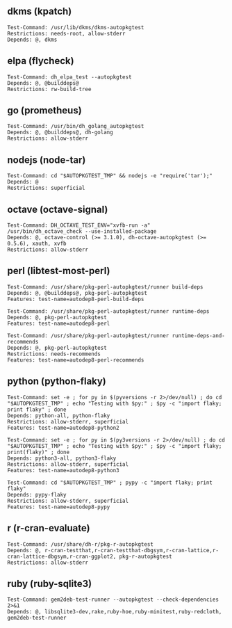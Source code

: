 
## dkms (kpatch)

    Test-Command: /usr/lib/dkms/dkms-autopkgtest
    Restrictions: needs-root, allow-stderr
    Depends: @, dkms

## elpa (flycheck)

    Test-Command: dh_elpa_test --autopkgtest
    Depends: @, @builddeps@
    Restrictions: rw-build-tree

## go (prometheus)

    Test-Command: /usr/bin/dh_golang_autopkgtest
    Depends: @, @builddeps@, dh-golang
    Restrictions: allow-stderr

## nodejs (node-tar)

    Test-Command: cd "$AUTOPKGTEST_TMP" && nodejs -e "require('tar');"
    Depends: @
    Restrictions: superficial

## octave (octave-signal)

    Test-Command: DH_OCTAVE_TEST_ENV="xvfb-run -a" /usr/bin/dh_octave_check --use-installed-package
    Depends: @, octave-control (>= 3.1.0), dh-octave-autopkgtest (>= 0.5.6), xauth, xvfb
    Restrictions: allow-stderr

## perl (libtest-most-perl)

    Test-Command: /usr/share/pkg-perl-autopkgtest/runner build-deps
    Depends: @, @builddeps@, pkg-perl-autopkgtest
    Features: test-name=autodep8-perl-build-deps
    
    Test-Command: /usr/share/pkg-perl-autopkgtest/runner runtime-deps
    Depends: @, pkg-perl-autopkgtest
    Features: test-name=autodep8-perl
    
    Test-Command: /usr/share/pkg-perl-autopkgtest/runner runtime-deps-and-recommends
    Depends: @, pkg-perl-autopkgtest
    Restrictions: needs-recommends
    Features: test-name=autodep8-perl-recommends

## python (python-flaky)

    Test-Command: set -e ; for py in $(pyversions -r 2>/dev/null) ; do cd "$AUTOPKGTEST_TMP" ; echo "Testing with $py:" ; $py -c "import flaky; print flaky" ; done
    Depends: python-all, python-flaky
    Restrictions: allow-stderr, superficial
    Features: test-name=autodep8-python2
    
    Test-Command: set -e ; for py in $(py3versions -r 2>/dev/null) ; do cd "$AUTOPKGTEST_TMP" ; echo "Testing with $py:" ; $py -c "import flaky; print(flaky)" ; done
    Depends: python3-all, python3-flaky
    Restrictions: allow-stderr, superficial
    Features: test-name=autodep8-python3
    
    Test-Command: cd "$AUTOPKGTEST_TMP" ; pypy -c "import flaky; print flaky"
    Depends: pypy-flaky
    Restrictions: allow-stderr, superficial
    Features: test-name=autodep8-pypy
    

## r (r-cran-evaluate)

    Test-Command: /usr/share/dh-r/pkg-r-autopkgtest
    Depends: @, r-cran-testthat,r-cran-testthat-dbgsym,r-cran-lattice,r-cran-lattice-dbgsym,r-cran-ggplot2, pkg-r-autopkgtest
    Restrictions: allow-stderr

## ruby (ruby-sqlite3)

    Test-Command: gem2deb-test-runner --autopkgtest --check-dependencies 2>&1
    Depends: @, libsqlite3-dev,rake,ruby-hoe,ruby-minitest,ruby-redcloth, gem2deb-test-runner

